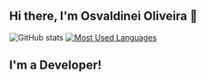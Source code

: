 ## Hi there, I'm Osvaldinei Oliveira 👋
![GitHub stats](https://github-readme-stats.vercel.app/api?username=osvaldinei&show_icons=true&theme=gruvbox_light)
[![Most Used Languages](https://github-readme-stats.vercel.app/api/top-langs/?username=osvaldinei&layout=compact)](https://github.com/anuraghazra/github-readme-stats)

## I'm a Developer!
<!--
**osvaldinei/osvaldinei** is a ✨ _special_ ✨ repository because its `README.md` (this file) appears on your GitHub profile.

Here are some ideas to get you started:

- 🔭 I’m currently working on ...
- 🌱 I’m currently learning ...
- 👯 I’m looking to collaborate on ...
- 🤔 I’m looking for help with ...
- 💬 Ask me about ...
- 📫 How to reach me: ...
- 😄 Pronouns: ...
- ⚡ Fun fact: ...
-->
